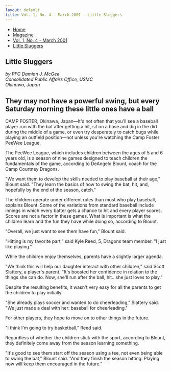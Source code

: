 ```yaml
---
layout: default
title: Vol. 1, No. 4 - March 2001 - Little Sluggers
---
```

<nav class="breadcrumb" aria-label="breadcrumbs">
  <ul>
    <li><a href="{{ site.url }}{{ site.baseurl }}">Home</a></li>
    <li><a href="../magazine-home.html">Magazine</a></li>
    <li><a href="bi_vol_1_no_4_home.html">Vol. 1, No. 4 - March 2001</a></li>
    <li class="is-active"><a href="#" aria-current="page">Little Sluggers</a></li>
  </ul>
</nav>

<section class="storycontent">
  <h1>Little Sluggers</h1>
  <p>
    <em>
    by PFC Damian J. McGee<br />
    Consolidated Public Affairs Office, USMC<br />
    Okinawa, Japan
    </em>
  </p>

  <h2>They may not have a powerful swing, but every Saturday morning these little ones have a ball</h2>

  <p>
    CAMP FOSTER, Okinawa, Japan&mdash;It's not often that you'll see a baseball player run with the bat after getting a hit, sit on a base and dig in the dirt during the middle of a game, or even try desperately to catch bugs while playing an outfield position&mdash;not unless you're watching the Camp Foster PeeWee League.
  </p>

  <p>
    The PeeWee League, which includes children between the ages of 5 and 6 years old, is a season of nine games designed to teach children the fundamentals of the game, according to DeAngelo Blount, coach for the Camp Courtney Dragons.
  </p>

  <p>
    "We want them to develop the skills needed to play baseball at their age," Blount said.  "They learn the basics of how to swing the bat, hit, and, hopefully by the end of the season, catch."
  </p>

  <p>
    The children operate under different rules than most who play baseball, explains Blount.  Some of the variations from standard baseball include innings in which every batter gets a chance to hit and every player scores. Scores are not a factor in these games.  What is important is what the children learn and the fun they have while doing so, according to Blount.
  </p>

  <p>
    "Overall, we just want to see them have fun," Blount said.
  </p>

  <p>
    "Hitting is my favorite part," said Kyle Reed, 5, Dragons team member.  "I just like playing."
  </p>

  <p>
    While the children enjoy themselves, parents have a slightly larger agenda.
  </p>

  <p>
    "We think this will help our daughter interact with other children," said Scott Slattery, a player's parent. "It's boosted her confidence in relation to the things she can do.  Now, she'll run after the ball, hit...she just loves to play."
  </p>

  <p>
    Despite the resulting benefits, it wasn't very easy for all the parents to get the children to play initially.
  </p>

  <p>
    "She already plays soccer and wanted to do cheerleading," Slattery said. "We just made a deal with her: baseball for cheerleading."
  </p>

  <p>
    For other players, they hope to move on to other things in the future.
  </p>

  <p>
    "I think I'm going to try basketball," Reed said.
  </p>

  <p>
    Regardless of whether the children stick with the sport, according to Blount, they definitely come away from the season learning something.
  </p>

  <p>
    "It's good to see them start off the season using a tee, not even being able to swing the bat," Blount said.  "And they finish the season hitting. Playing now will keep them encouraged in the future."
  </p>

</section>
